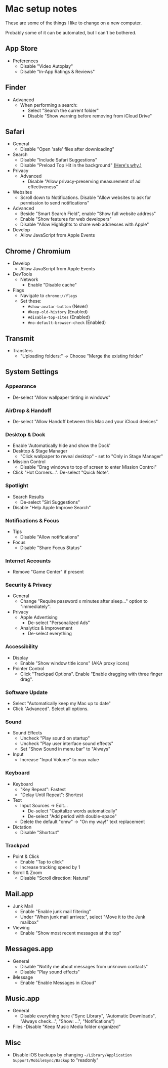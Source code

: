 # Mac setup notes

These are some of the things I like to change on a new computer.

Probably some of it can be automated, but I can't be bothered.

## App Store

- Preferences
  - Disable "Video Autoplay"
  - Disable "In-App Ratings & Reviews"

## Finder

- Advanced
  - When performing a search:
    - Select "Search the current folder"
    - Disable "Show warning before removing from iCloud Drive"

## Safari

- General
  - Disable "Open 'safe' files after downloading"
- Search
  - Disable "Include Safari Suggestions"
  - Disable "Preload Top Hit in the background" [(Here's why.)](https://lapcatsoftware.com/articles/preload-top-hit.html)
- Privacy
  - Advanced
    - Disable "Allow privacy-preserving measurement of ad effectiveness"
- Websites
  - Scroll down to Notifications. Disable "Allow websites to ask for permission to send notifications"
- Advanced
  - Beside "Smart Search Field", enable "Show full website address"
  - Enable "Show features for web developers"
  - Disable "Allow Highlights to share web addresses with Apple"
- Develop
  - Allow JavaScript from Apple Events

## Chrome / Chromium

- Develop
  - Allow JavaScript from Apple Events
- DevTools
  - Network
    - Enable "Disable cache"
- Flags
  - Navigate to `chrome://flags`
  - Set these:
    - `#show-avatar-button` (Never)
    - `#keep-old-history` (Enabled)
    - `#disable-top-sites` (Enabled)
    - `#no-default-browser-check` (Enabled)

## Transmit

- Transfers
  - "Uploading folders:" → Choose "Merge the existing folder"

## System Settings

### Appearance

- De-select "Allow wallpaper tinting in windows"

### AirDrop & Handoff

- De-select "Allow Handoff between this Mac and your iCloud devices"

### Desktop & Dock

- Enable 'Automatically hide and show the Dock'
- Desktop & Stage Manager
  - "Click wallpaper to reveal desktop" - set to "Only in Stage Manager"
- Mission Control
  - Disable "Drag windows to top of screen to enter Mission Control"
- Click "Hot Corners...". De-select "Quick Note".

### Spotlight

- Search Results
  - De-select "Siri Suggestions"
- Disable "Help Apple Improve Search"

### Notifications & Focus

- Tips
  - Disable "Allow notifications"
- Focus
  - Disable "Share Focus Status"

### Internet Accounts

- Remove "Game Center" if present

### Security & Privacy

- General
  - Change "Require password x minutes after sleep..." option to "immediately".
- Privacy
  - Apple Advertising
    - De-select "Personalized Ads"
  - Analytics & Improvement
    - De-select everything

### Accessibility

- Display
  - Enable "Show window title icons" (AKA proxy icons)
- Pointer Control
  - Click "Trackpad Options". Enable "Enable dragging with three finger drag".

### Software Update

- Select "Automatically keep my Mac up to date"
- Click "Advanced". Select all options.

### Sound

- Sound Effects
  - Uncheck "Play sound on startup"
  - Uncheck "Play user interface sound effects"
  - Set "Show Sound in menu bar" to "Always"
- Input
  - Increase "Input Volume" to max value

### Keyboard

- Keyboard
  - "Key Repeat": Fastest
  - "Delay Until Repeat": Shortest
- Text
  - Input Sources -> Edit...
    - De-select "Capitalize words automatically"
    - De-select "Add period with double-space"
  - Delete the default "omw" -> "On my way!" text replacement
- Dictation
  - Disable "Shortcut"

### Trackpad

- Point & Click
  - Enable "Tap to click"
  - Increase tracking speed by 1
- Scroll & Zoom
  - Disable "Scroll direction: Natural"

## Mail.app

- Junk Mail
  - Enable "Enable junk mail filtering"
  - Under "When junk mail arrives:", select "Move it to the Junk mailbox"
- Viewing
  - Enable "Show most recent messages at the top"

## Messages.app

- General
  - Disable "Notify me about messages from unknown contacts"
  - Disable "Play sound effects"
- iMessage
  - Enable "Enable Messages in iCloud"

## Music.app

- General
  - Disable everything here ("Sync Library", "Automatic Downloads", "Always check...", "Show: ...", "Notifications")
- Files
  -Disable "Keep Music Media folder organized"

## Misc

- Disable iOS backups by changing `~/Library/Application Support/MobileSync/Backup` to "readonly"
